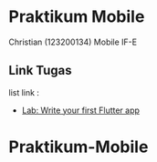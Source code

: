 # Praktikum Mobile

Christian
(123200134)
Mobile IF-E

## Link Tugas

list link : 

- [Lab: Write your first Flutter app](https://github.com/ChristianSirait88/Praktikum-Mobile/tree/Tugas-1)

# Praktikum-Mobile
